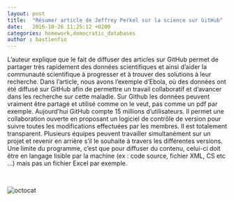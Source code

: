 ```yaml
---
layout: post
title:  "Résumer article de Jeffrey Perkel sur la science sur GitHub"
date:   2016-10-26 11:25:12 +0200
categories: homework,democratic_databases
author : bastienfio
---
```


L’auteur explique que le fait de diffuser des articles sur GitHub permet de partager très rapidement des données scientifiques et ainsi d’aider la communauté scientifique à progresser et à trouver des solutions à leur recherche. 
Dans l’article, nous avons l’exemple d’Ebola, où des données ont été diffusé sur GitHub afin de permettre un travail collaboratif et d’avancer dans les recherche sur cette maladie. 
Sur Github les données peuvent vraiment être partagé et utilisé comme on le veut, pas comme un pdf par exemple. 
Aujourd’hui GitHub compte 15 millions d’utilisateurs. 
Il permet une collaboration ouverte en proposant un logiciel de contrôle de version pour suivre toutes les modifications effectuées par les membres. Il est totalement transparent. 
Plusieurs équipes peuvent travailler simultanément sur un projet et revenir en arrière s’il le souhaite à travers les différentes versions.
Une limite du programme, c’est que pour diffuser du contenu, celui-ci doit être en langage lisible par la machine (ex : code source, fichier XML, CS etc …) mais pas un fichier Excel par exemple. 

<br>

![octocat][octocat]

[octocat]:http://www.nature.com/polopoly_fs/7.39544.1475487651!/image/toobox1.jpg_gen/derivatives/landscape_630/toobox1.jpg
